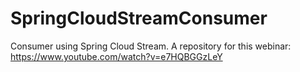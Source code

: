 # SpringCloudStreamConsumer
Consumer using Spring Cloud Stream. A repository for this webinar: https://www.youtube.com/watch?v=e7HQBGGzLeY
